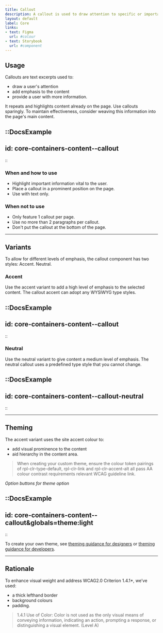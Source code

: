 ```yaml
---
title: Callout
description: A callout is used to draw attention to specific or important content.
layout: default
label: Core
links:
- text: Figma
  url: #colour
- text: Storybook
  url: #component
---
```


## Usage
Callouts are text excerpts used to:
- draw a user's attention
- add emphasis to the content
- provide a user with more information.

It repeats and highlights content already on the page. Use callouts sparingly. To maintain effectiveness, consider weaving this information into the page's main content.

::DocsExample
---
id: core-containers-content--callout
---
::

### When and how to use
- Highlight important information vital to the user.
- Place a callout in a prominent position on the page.
- Use with text only.

### When not to use
- Only feature 1 callout per page.
- Use no more than 2 paragraphs per callout.
- Don't put the callout at the bottom of the page.

---

## Variants
To allow for different levels of emphasis, the callout component has two styles: Accent. Neutral.

### Accent
Use the accent variant to add a high level of emphasis to the selected content. The callout accent can adopt any WYSIWYG type styles.

::DocsExample
---
id: core-containers-content--callout
---
::

### Neutral
Use the neutral variant to give content a medium level of emphasis. The neutral callout uses a predefined type style that you cannot change.

::DocsExample
---
id: core-containers-content--callout-neutral
---
::

---

## Theming
The accent variant uses the site accent colour to:
- add visual prominence to the content
- aid hierarchy in the content area.

> When creating your custom theme, ensure the colour token pairings of rpl-clr-type-default, rpl-clr-link and rpl-clr-accent-alt all pass AA colour contrast requirements relevant WCAG guideline link.

*Option buttons for theme option*

::DocsExample
---
id: core-containers-content--callout&globals=theme:light
---
::

To create your own theme, see [theming guidance for designers]() or [theming guidance for developers]().

---

## Rationale
To enhance visual weight and address WCAG2.0 Criterion 1.4.1*, we’ve used:
- a thick lefthand border
- background colours
- padding.

> 1.4.1 Use of Color: Color is not used as the only visual means of conveying information, indicating an action, prompting a response, or distinguishing a visual element. (Level A)
